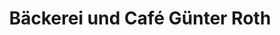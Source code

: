 ---
title: "Bäckerei und Café Günter Roth"
url: /aalen/baeckerei-und-cafe-guenter-roth/
shop: Bäckerei
---